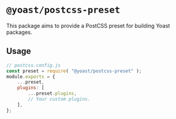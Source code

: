 # `@yoast/postcss-preset`

This package aims to provide a PostCSS preset for building Yoast packages.

## Usage

```js
// postcss.config.js
const preset = require( "@yoast/postcss-preset" );
module.exports = {
    ...preset,
    plugins: [
        ...preset.plugins,
        // Your custom plugins.
    ],
};
```